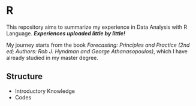 # R
This repository aims to summarize my experience in Data Analysis with R Language. _**Experiences uploaded little by little!**_

My journey starts from the book _Forecasting: Principles and Practice (2nd ed; Authors: Rob J. Hyndman and George Athanasopoulos)_,
which I have already studied in my master degree.

## Structure
- Introductory Knowledge
- Codes
